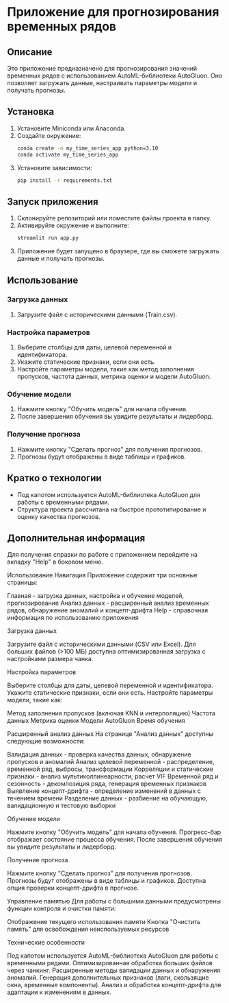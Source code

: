 # Приложение для прогнозирования временных рядов

## Описание

Это приложение предназначено для прогнозирования значений временных рядов с использованием AutoML-библиотеки AutoGluon. Оно позволяет загружать данные, настраивать параметры модели и получать прогнозы.

## Установка

1. Установите Miniconda или Anaconda.
2. Создайте окружение:
   ```bash
   conda create -n my_time_series_app python=3.10
   conda activate my_time_series_app
   ```
3. Установите зависимости:
   ```bash
   pip install -r requirements.txt
   ```

## Запуск приложения

1. Склонируйте репозиторий или поместите файлы проекта в папку.
2. Активируйте окружение и выполните:
   ```bash
   streamlit run app.py
   ```
3. Приложение будет запущено в браузере, где вы сможете загружать данные и получать прогнозы.

## Использование

### Загрузка данных

1. Загрузите файл с историческими данными (Train.csv).

### Настройка параметров

1. Выберите столбцы для даты, целевой переменной и идентификатора.
2. Укажите статические признаки, если они есть.
3. Настройте параметры модели, такие как метод заполнения пропусков, частота данных, метрика оценки и модели AutoGluon.

### Обучение модели

1. Нажмите кнопку "Обучить модель" для начала обучения.
2. После завершения обучения вы увидите результаты и лидерборд.

### Получение прогноза

1. Нажмите кнопку "Сделать прогноз" для получения прогнозов.
2. Прогнозы будут отображены в виде таблицы и графиков.

## Кратко о технологии

- Под капотом используется AutoML-библиотека AutoGluon для работы с временными рядами.
- Структура проекта рассчитана на быстрое прототипирование и оценку качества прогнозов.

## Дополнительная информация

Для получения справки по работе с приложением перейдите на вкладку "Help" в боковом меню.

Использование
Навигация
Приложение содержит три основные страницы:

Главная - загрузка данных, настройка и обучение моделей, прогнозирование
Анализ данных - расширенный анализ временных рядов, обнаружение аномалий и концепт-дрифта
Help - справочная информация по использованию приложения

Загрузка данных

Загрузите файл с историческими данными (CSV или Excel).
Для больших файлов (>100 МБ) доступна оптимизированная загрузка с настройками размера чанка.

Настройка параметров

Выберите столбцы для даты, целевой переменной и идентификатора.
Укажите статические признаки, если они есть.
Настройте параметры модели, такие как:

Метод заполнения пропусков (включая KNN и интерполяцию)
Частота данных
Метрика оценки
Модели AutoGluon
Время обучения

Расширенный анализ данных
На странице "Анализ данных" доступны следующие возможности:

Валидация данных - проверка качества данных, обнаружение пропусков и аномалий
Анализ целевой переменной - распределение, временной ряд, выбросы, трансформации
Корреляции и статические признаки - анализ мультиколлинеарности, расчет VIF
Временной ряд и сезонность - декомпозиция ряда, генерация временных признаков
Выявление концепт-дрифта - определение изменений в данных с течением времени
Разделение данных - разбиение на обучающую, валидационную и тестовую выборки

Обучение модели

Нажмите кнопку "Обучить модель" для начала обучения.
Прогресс-бар отображает состояние процесса обучения.
После завершения обучения вы увидите результаты и лидерборд.

Получение прогноза

Нажмите кнопку "Сделать прогноз" для получения прогнозов.
Прогнозы будут отображены в виде таблицы и графиков.
Доступна опция проверки концепт-дрифта в прогнозе.

Управление памятью
Для работы с большими данными предусмотрены функции контроля и очистки памяти:

Отображение текущего использования памяти
Кнопка "Очистить память" для освобождения неиспользуемых ресурсов

Технические особенности

Под капотом используется AutoML-библиотека AutoGluon для работы с временными рядами.
Оптимизированная обработка больших файлов через чанкинг.
Расширенные методы валидации данных и обнаружения аномалий.
Генерация дополнительных признаков (лаги, скользящие окна, временные компоненты).
Анализ и обработка концепт-дрифта для адаптации к изменениям в данных.